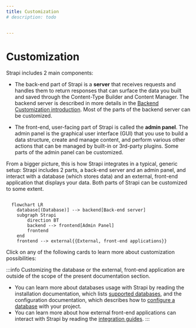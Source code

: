 ```yaml
---
title: Customization
# description: todo


---
```


# Customization

Strapi includes 2 main components:

- The back-end part of Strapi is a **server** that receives requests and handles them to return responses that can surface the data you built and saved through the Content-Type Builder and Content Manager. The backend server is described in more details in the [Backend Customization introduction](/dev-docs/backend-customization). Most of the parts of the backend server can be customized.

- The front-end, user-facing part of Strapi is called the **admin panel**. The admin panel is the graphical user interface (GUI) that you use to build a data structure, create and manage content, and perform various other actions that can be managed by built-in or 3rd-party plugins.  Some parts of the admin panel can be customized.

From a bigger picture, this is how Strapi integrates in a typical, generic setup: Strapi includes 2 parts, a back-end server and an admin panel, and interact with a database (which stores data) and an external, front-end application that displays your data. Both parts of Strapi can be customized to some extent.

```mermaid

  flowchart LR
    database[(Database)] --> backend[Back-end server]
    subgraph Strapi
        direction BT
        backend --> frontend[Admin Panel]
        frontend 
    end
    frontend --> external{{External, front-end applications}}
```



Click on any of the following cards to learn more about customization possibilities:






:::info
Customizing the database or the external, front-end application are outside of the scope of the present documentation section.
- You can learn more about databases usage with Strapi by reading the installation documentation, which lists [supported databases](/dev-docs/installation/cli#preparing-the-installation), and the configuration documentation, which describes how to [configure a database](/dev-docs/configurations/database) with your project.
- You can learn more about how external front-end applications can interact with Strapi by reading the [integration guides](/dev-docs/integrations).
:::
